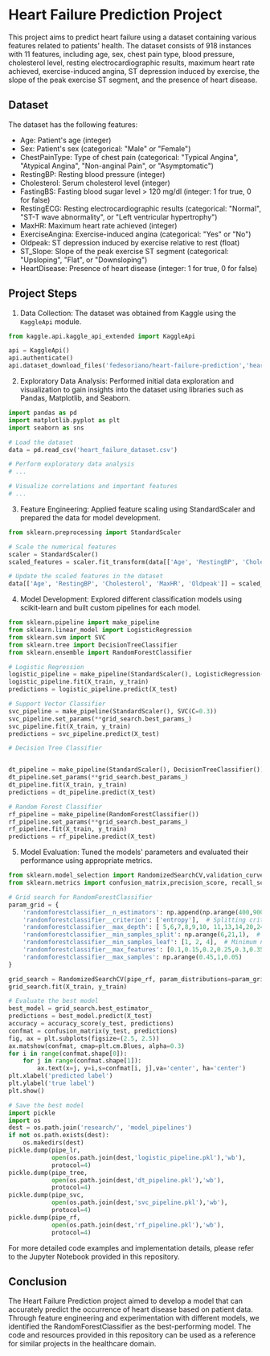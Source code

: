 # Heart Failure Prediction Project

This project aims to predict heart failure using a dataset containing various features related to patients' health. The dataset consists of 918 instances with 11 features, including age, sex, chest pain type, blood pressure, cholesterol level, resting electrocardiographic results, maximum heart rate achieved, exercise-induced angina, ST depression induced by exercise, the slope of the peak exercise ST segment, and the presence of heart disease.

## Dataset

The dataset has the following features:

- Age: Patient's age (integer)
- Sex: Patient's sex (categorical: "Male" or "Female")
- ChestPainType: Type of chest pain (categorical: "Typical Angina", "Atypical Angina", "Non-anginal Pain", or "Asymptomatic")
- RestingBP: Resting blood pressure (integer)
- Cholesterol: Serum cholesterol level (integer)
- FastingBS: Fasting blood sugar level > 120 mg/dl (integer: 1 for true, 0 for false)
- RestingECG: Resting electrocardiographic results (categorical: "Normal", "ST-T wave abnormality", or "Left ventricular hypertrophy")
- MaxHR: Maximum heart rate achieved (integer)
- ExerciseAngina: Exercise-induced angina (categorical: "Yes" or "No")
- Oldpeak: ST depression induced by exercise relative to rest (float)
- ST_Slope: Slope of the peak exercise ST segment (categorical: "Upsloping", "Flat", or "Downsloping")
- HeartDisease: Presence of heart disease (integer: 1 for true, 0 for false)

## Project Steps

1. Data Collection: The dataset was obtained from Kaggle using the `KaggleApi` module.

```python
from kaggle.api.kaggle_api_extended import KaggleApi

api = KaggleApi()
api.authenticate()
api.dataset_download_files('fedesoriano/heart-failure-prediction','heart.csv', unzip=True)
```

2. Exploratory Data Analysis: Performed initial data exploration and visualization to gain insights into the dataset using libraries such as Pandas, Matplotlib, and Seaborn.

```python
import pandas as pd
import matplotlib.pyplot as plt
import seaborn as sns

# Load the dataset
data = pd.read_csv('heart_failure_dataset.csv')

# Perform exploratory data analysis
# ...

# Visualize correlations and important features
# ...
```

3. Feature Engineering: Applied feature scaling using StandardScaler and prepared the data for model development.

```python
from sklearn.preprocessing import StandardScaler

# Scale the numerical features
scaler = StandardScaler()
scaled_features = scaler.fit_transform(data[['Age', 'RestingBP', 'Cholesterol', 'MaxHR', 'Oldpeak']])

# Update the scaled features in the dataset
data[['Age', 'RestingBP', 'Cholesterol', 'MaxHR', 'Oldpeak']] = scaled_features
```

4. Model Development: Explored different classification models using scikit-learn and built custom pipelines for each model.

```python
from sklearn.pipeline import make_pipeline
from sklearn.linear_model import LogisticRegression
from sklearn.svm import SVC
from sklearn.tree import DecisionTreeClassifier
from sklearn.ensemble import RandomForestClassifier

# Logistic Regression
logistic_pipeline = make_pipeline(StandardScaler(), LogisticRegression(C=1.0))
logistic_pipeline.fit(X_train, y_train)
predictions = logistic_pipeline.predict(X_test)

# Support Vector Classifier
svc_pipeline = make_pipeline(StandardScaler(), SVC(C=0.3))
svc_pipeline.set_params(**grid_search.best_params_)
svc_pipeline.fit(X_train, y_train)
predictions = svc_pipeline.predict(X_test)

# Decision Tree Classifier


dt_pipeline = make_pipeline(StandardScaler(), DecisionTreeClassifier())
dt_pipeline.set_params(**grid_search.best_params_)
dt_pipeline.fit(X_train, y_train)
predictions = dt_pipeline.predict(X_test)

# Random Forest Classifier
rf_pipeline = make_pipeline(RandomForestClassifier())
rf_pipeline.set_params(**grid_search.best_params_)
rf_pipeline.fit(X_train, y_train)
predictions = rf_pipeline.predict(X_test)
```

5. Model Evaluation: Tuned the models' parameters and evaluated their performance using appropriate metrics.

```python
from sklearn.model_selection import RandomizedSearchCV,validation_curve,l
from sklearn.metrics import confusion_matrix,precision_score, recall_score,f1_score,make_scorer

# Grid search for RandomForestClassifier
param_grid = {
    'randomforestclassifier__n_estimators': np.append(np.arange(400,900,50),170),  # Number of trees in the forest
    'randomforestclassifier__criterion': ['entropy'],  # Splitting criterion
    'randomforestclassifier__max_depth': [ 5,6,7,8,9,10, 11,13,14,20,24,27,28,29],  # Maximum depth of the tree
    'randomforestclassifier__min_samples_split': np.arange(6,21,1),  # Minimum number of samples required to split an internal node
    'randomforestclassifier__min_samples_leaf': [1, 2, 4],  # Minimum number of samples required to be at a leaf node
    'randomforestclassifier__max_features': [0.1,0.15,0.2,0.25,0.3,0.35,0.4,0.45,0.5,0.55,0.6,0.66,0.95],  # Number of features to consider when looking for the best split
    'randomforestclassifier__max_samples': np.arange(0.45,1,0.05)
}  

grid_search = RandomizedSearchCV(pipe_rf, param_distributions=param_grid,n_iter=1000, scoring='accuracy',n_jobs=-1,random_state=12)
grid_search.fit(X_train, y_train)

# Evaluate the best model
best_model = grid_search.best_estimator_
predictions = best_model.predict(X_test)
accuracy = accuracy_score(y_test, predictions)
confmat = confusion_matrix(y_test, predictions)
fig, ax = plt.subplots(figsize=(2.5, 2.5))
ax.matshow(confmat, cmap=plt.cm.Blues, alpha=0.3)
for i in range(confmat.shape[0]):
    for j in range(confmat.shape[1]):
        ax.text(x=j, y=i,s=confmat[i, j],va='center', ha='center')
plt.xlabel('predicted label')
plt.ylabel('true label')
plt.show()

# Save the best model
import pickle
import os
dest = os.path.join('research/', 'model_pipelines')
if not os.path.exists(dest):
    os.makedirs(dest)
pickle.dump(pipe_lr,
            open(os.path.join(dest,'logistic_pipeline.pkl'),'wb'),
            protocol=4)
pickle.dump(pipe_tree,
            open(os.path.join(dest,'dt_pipeline.pkl'),'wb'),
            protocol=4)
pickle.dump(pipe_svc,
            open(os.path.join(dest,'svc_pipeline.pkl'),'wb'),
            protocol=4)
pickle.dump(pipe_rf,
            open(os.path.join(dest,'rf_pipeline.pkl'),'wb'),
            protocol=4)
```

For more detailed code examples and implementation details, please refer to the Jupyter Notebook provided in this repository.

## Conclusion

The Heart Failure Prediction project aimed to develop a model that can accurately predict the occurrence of heart disease based on patient data. Through feature engineering and experimentation with different models, we identified the RandomForestClassifier as the best-performing model. The code and resources provided in this repository can be used as a reference for similar projects in the healthcare domain.
